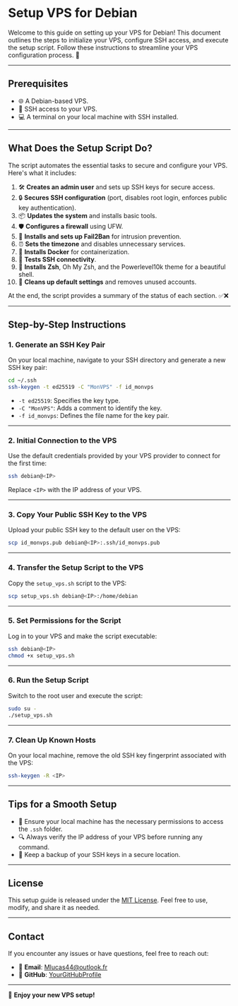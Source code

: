 # Setup VPS for Debian

Welcome to this guide on setting up your VPS for Debian! This document outlines the steps to initialize your VPS, configure SSH access, and execute the setup script. Follow these instructions to streamline your VPS configuration process. 🚀

---

## **Prerequisites**
- 🌐 A Debian-based VPS.
- 🔐 SSH access to your VPS.
- 💻 A terminal on your local machine with SSH installed.

---

## **What Does the Setup Script Do?**
The script automates the essential tasks to secure and configure your VPS. Here's what it includes:

1. 🛠️ **Creates an admin user** and sets up SSH keys for secure access.
2. 🔒 **Secures SSH configuration** (port, disables root login, enforces public key authentication).
3. 📦 **Updates the system** and installs basic tools.
4. 🛡️ **Configures a firewall** using UFW.
5. 👮 **Installs and sets up Fail2Ban** for intrusion prevention.
6. ⏰ **Sets the timezone** and disables unnecessary services.
7. 🐳 **Installs Docker** for containerization.
8. 🔄 **Tests SSH connectivity**.
9. 🎨 **Installs Zsh**, Oh My Zsh, and the Powerlevel10k theme for a beautiful shell.
10. 🧹 **Cleans up default settings** and removes unused accounts.

At the end, the script provides a summary of the status of each section. ✅❌

---

## **Step-by-Step Instructions**

### 1. **Generate an SSH Key Pair**
On your local machine, navigate to your SSH directory and generate a new SSH key pair:

```bash
cd ~/.ssh
ssh-keygen -t ed25519 -C "MonVPS" -f id_monvps
```
- `-t ed25519`: Specifies the key type.
- `-C "MonVPS"`: Adds a comment to identify the key.
- `-f id_monvps`: Defines the file name for the key pair.

---

### 2. **Initial Connection to the VPS**
Use the default credentials provided by your VPS provider to connect for the first time:

```bash
ssh debian@<IP>
```
Replace `<IP>` with the IP address of your VPS.

---

### 3. **Copy Your Public SSH Key to the VPS**
Upload your public SSH key to the default user on the VPS:

```bash
scp id_monvps.pub debian@<IP>:.ssh/id_monvps.pub
```

---

### 4. **Transfer the Setup Script to the VPS**
Copy the `setup_vps.sh` script to the VPS:

```bash
scp setup_vps.sh debian@<IP>:/home/debian
```

---

### 5. **Set Permissions for the Script**
Log in to your VPS and make the script executable:

```bash
ssh debian@<IP>
chmod +x setup_vps.sh
```

---

### 6. **Run the Setup Script**
Switch to the root user and execute the script:

```bash
sudo su -
./setup_vps.sh
```

---

### 7. **Clean Up Known Hosts**
On your local machine, remove the old SSH key fingerprint associated with the VPS:

```bash
ssh-keygen -R <IP>
```

---

## **Tips for a Smooth Setup**
- 🔧 Ensure your local machine has the necessary permissions to access the `.ssh` folder.
- 🔍 Always verify the IP address of your VPS before running any command.
- 🔐 Keep a backup of your SSH keys in a secure location.

---

## **License**
This setup guide is released under the [MIT License](https://opensource.org/licenses/MIT). Feel free to use, modify, and share it as needed.

---

## **Contact**
If you encounter any issues or have questions, feel free to reach out:
- 📧 **Email**: Mlucas44@outlook.fr
- 🐙 **GitHub**: [YourGitHubProfile](https://github.com/Mlucas44)

---

🎉 **Enjoy your new VPS setup!**

